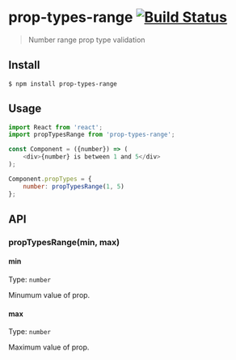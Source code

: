 # prop-types-range [![Build Status](https://travis-ci.org/kevva/prop-types-range.svg?branch=master)](https://travis-ci.org/kevva/prop-types-range)

> Number range prop type validation


## Install

```
$ npm install prop-types-range
```


## Usage

```js
import React from 'react';
import propTypesRange from 'prop-types-range';

const Component = ({number}) => (
	<div>{number} is between 1 and 5</div>
);

Component.propTypes = {
	number: propTypesRange(1, 5)
};
```


## API

### propTypesRange(min, max)

#### min

Type: `number`

Minumum value of prop.

#### max

Type: `number`

Maximum value of prop.
